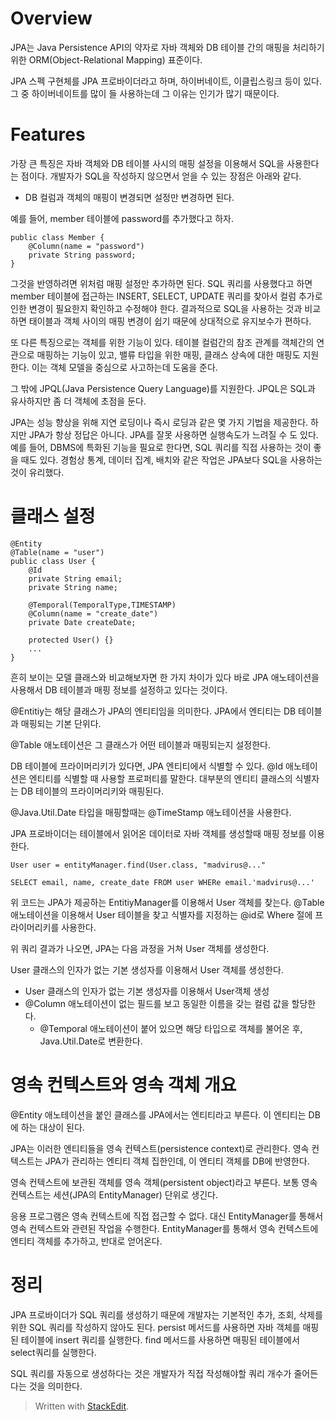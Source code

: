 # Overview

JPA는 Java Persistence API의 약자로 자바 객체와 DB 테이블 간의 매핑을 처리하기 위한 ORM(Object-Relational Mapping) 표준이다. 

JPA 스펙 구현체를 JPA 프로바이더라고 하며, 하이버네이트, 이클립스링크 등이 있다. 그 중 하이버네이트를 많이 들 사용하는데 그 이유는 인기가 많기 때문이다. 

#  Features

가장 큰 특징은 자바 객체와 DB 테이블 사시의 매핑 설정을 이용해서 SQL을 사용한다는 점이다. 개발자가 SQL을 작성하지 않으면서 얻을 수 있는 장점은 아래와 같다. 

* DB 컬럼과 객체의 매핑이 변경되면 설정만 변경하면 된다. 

예를 들어, member 테이블에 password를 추가했다고 하자. 
```
public class Member {
	@Column(name = "password")
	private String password;
}
```
그것을 반영하려면 위처럼 매핑 설정만 추가하면 된다. SQL 쿼리를 사용했다고 하면 member 테이블에 접근하는 INSERT, SELECT, UPDATE 쿼리를 찾아서 컬럼 추가로 인한 변경이 필요한지 확인하고 수정해야 한다. 결과적으로 SQL을 사용하는 것과 비교하면 태이블과 객체 사이의 매핑 변경이 쉽기 때문에 상대적으로 유지보수가 편하다. 

또 다른 특징으로는 객체를 위한 기능이 있다. 테이블 컬럼간의 참조 관계를 객체간의 연관으로 매핑하는 기능이 있고, 밸류 타입을 위한 매핑, 클래스 상속에 대한 매핑도 지원한다. 이는 객체 모델을 중심으로 사고하는데 도움을 준다. 

그 밖에 JPQL(Java Persistence Query Language)를 지원한다. JPQL은 SQL과 유사하지만 좀 더 객체에 초점을 둔다. 

JPA는 성능 향상을 위해 지연 로딩이나 즉시 로딩과 같은 몇 가지 기법을 제공한다. 하지만 JPA가 항상 정답은 아니다. JPA를 잘못 사용하면 실행속도가 느려질 수 도 있다. 예를 들어, DBMS에 특화된 기능을 필요로 한다면, SQL 쿼리를 직접 사용하는 것이 좋을 때도 있다. 경험상 통계, 데이터 집계, 배치와 같은 작업은 JPA보다 SQL을 사용하는 것이 유리했다. 

# 클래스 설정

```
@Entity
@Table(name = "user")
public class User {
	@Id
	private String email;
	private String name;

	@Temporal(TemporalType,TIMESTAMP)
	@Column(name = "create_date")
	private Date createDate;
	
	protected User() {}
	...
}
``` 

흔히 보이는 모델 클래스와 비교해보자면 한 가지 차이가 있다 바로 JPA 애노테이션을 사용해서 DB 테이블과 매핑 정보를 설정하고 있다는 것이다. 

@Entitiy는 해당 클래스가 JPA의 엔티티임을 의미한다. JPA에서 엔티티는 DB 테이블과 매핑되는 기본 단위다. 

@Table 애노테이션은 그 클래스가 어떤 테이블과 매핑되는지 설정한다. 

DB 테이블에 프라이머리키가 있다면, JPA 엔티티에서 식별할 수 있다. @Id 애노테이션은 엔티티를 식별할 때 사용할 프로퍼티를 말한다. 대부분의 엔티티 클래스의 식별자는 DB 테이블의 프라이머리키와 매핑된다. 

@Java.Util.Date 타입을 매핑할때는 @TimeStamp 애노테이션을 사용한다. 

JPA 프로바이더는 테이블에서 읽어온 데이터로 자바 객체를 생성할때 매핑 정보를 이용한다. 
```
User user = entityManager.find(User.class, "madvirus@..."

SELECT email, name, create_date FROM user WHERe email.'madvirus@...'
```

위 코드는 JPA가 제공하는 EntitiyManager를 이용해서 User 객체를 찾는다. @Table 애노테이션을 이용해서 User 테이블을 찾고 식별자를 지정하는 @id로 Where 절에 프라이머리키를 사용한다. 

위 쿼리 결과가 나오면, JPA는 다음 과정을 거쳐 User 객체를 생성한다.

User 클래스의 인자가 없는 기본 생성자를 이용해서 User 객체를 생성한다. 

* User 클래스의 인자가 없는 기본 생성자를 이용해서 User객체 생성
* @Column 애노테이션이 없는 필드를 보고 동일한 이름을 갖는 컬럼 값을 할당한다.
	* @Temporal 애노테이션이 붙어 있으면 해당 타입으로 객체를 불어온 후, Java.Util.Date로 변환한다.


# 영속 컨텍스트와 영속 객체 개요

@Entity 애노테이션을 붙인 클래스를 JPA에서는 엔티티라고 부른다. 이 엔티티는 DB에 하는 대상이 된다. 

JPA는 이러한 엔티티들을 영속 컨텍스트(persistence context)로 관리한다. 영속 컨텍스트는 JPA가 관리하는 엔티티 객체 집한인데, 이 엔티티 객체를 DB에 반영한다. 

영속 컨텍스트에 보관된 객체를 영속 객체(persistent object)라고 부른다. 보통 영속 컨텍스트는 세션(JPA의 EntityManager) 단위로 생긴다. 

응용 프로그램은 영속 컨텍스트에 직접 접근할 수 없다. 대신 EntityManager를 통해서 영속 컨텍스트와 관련된 작업을 수행한다. EntityManager를 통해서 영속 컨텍스트에 엔티티 객체를 추가하고, 반대로 얻어온다. 

# 정리

JPA 프로바이더가 SQL 쿼리를 생성하기 때문에 개발자는 기본적인 추가, 조회, 삭제를 위한 SQL 쿼리를 작성하지 않아도 된다. persist 메서드를 사용하면 자바 객체를 매핑된 테이블에 insert 쿼리를 실행한다. find 메서드를 사용하면 매핑된 테이블에서 select쿼리를 실행한다. 

SQL 쿼리를 자동으로 생성하다는 것은 개발자가 직접 작성해야할 쿼리 개수가 줄어든 다는 것을 의미한다. 









> Written with [StackEdit](https://stackedit.io/).
<!--stackedit_data:
eyJoaXN0b3J5IjpbLTEwNTg0NzU1NiwxNDM2MTM3Njg5LDE5OD
UxNjgxNDksMjA1MzA1MTg4NCwtNDUyMTY2MTI3LC0yMTQ2NzM2
MTQ3LC0zMzM5Njg2NjBdfQ==
-->